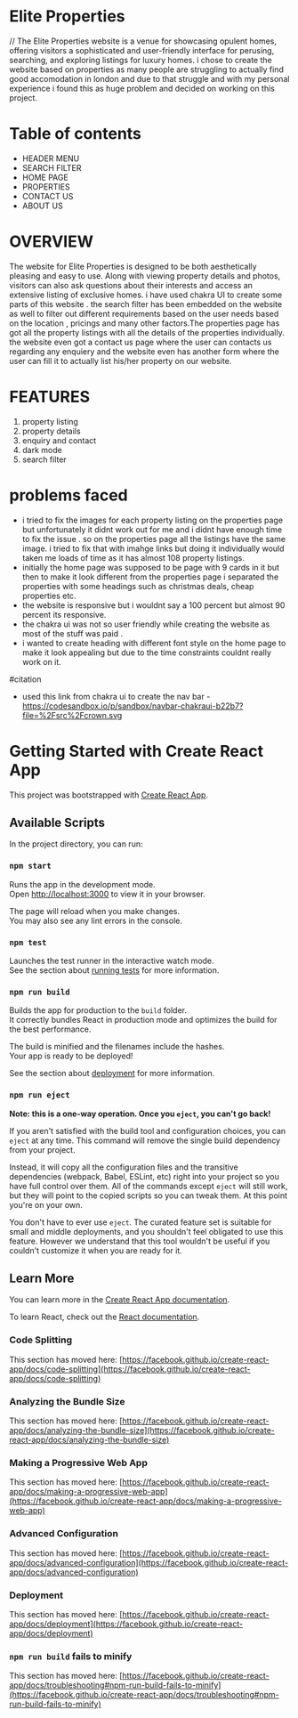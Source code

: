 # Elite Properties 
// The Elite Properties website is a venue for showcasing opulent homes, offering visitors a sophisticated and user-friendly interface for perusing, searching, and exploring listings for luxury homes. i chose to create the website based on properties as many people are struggling to actually find good accomodation in london and due to that struggle and with my personal experience i found this as huge problem and decided on working on this project.
# Table of contents 
- HEADER MENU
- SEARCH FILTER
- HOME PAGE 
- PROPERTIES 
- CONTACT US 
- ABOUT US 
# OVERVIEW 
The website for Elite Properties is designed to be both aesthetically pleasing and easy to use. Along with viewing property details and photos, visitors can also ask questions about their interests and access an extensive listing of exclusive homes. i have used chakra UI to create some parts of this website . the search filter has been embedded on the website as well to filter out different requirements based on the user needs based on the location , pricings and many other factors.The properties page has got all the property listings with all the details of the properties individually. the website even got a contact us page where the user can contacts us regarding any enquiery and the website even has another form where the user can fill it to actually list his/her property on our website.  
# FEATURES 
1. property listing
2. property details
3. enquiry and contact
4. dark mode
5. search filter 

# problems faced 
- i tried to fix the images for each property listing on the properties page but unfortunately it didnt work out for me and i didnt have enough time to fix the issue . so on the properties page all the listings have the same image. i tried to fix that with imahge links but doing it individually would taken me loads of time as it has almost 108 property listings. 
- initially the home page was supposed to be page with 9 cards in it but then to make it look different from the properties page i separated the properties with some headings such as christmas deals, cheap properties etc.
- the website is responsive but i wouldnt say a 100 percent but almost 90 percent its responsive.
- the chakra ui was not so user friendly while creating the website as most of the stuff was paid .
- i wanted to create heading with different font style on the home page to make it look appealing but due to the time constraints couldnt really work on it.


#citation
- used this link from chakra ui to create the nav bar - https://codesandbox.io/p/sandbox/navbar-chakraui-b22b7?file=%2Fsrc%2Fcrown.svg

 



# Getting Started with Create React App

This project was bootstrapped with [Create React App](https://github.com/facebook/create-react-app).

## Available Scripts

In the project directory, you can run:

### `npm start`

Runs the app in the development mode.\
Open [http://localhost:3000](http://localhost:3000) to view it in your browser.

The page will reload when you make changes.\
You may also see any lint errors in the console.

### `npm test`

Launches the test runner in the interactive watch mode.\
See the section about [running tests](https://facebook.github.io/create-react-app/docs/running-tests) for more information.

### `npm run build`

Builds the app for production to the `build` folder.\
It correctly bundles React in production mode and optimizes the build for the best performance.

The build is minified and the filenames include the hashes.\
Your app is ready to be deployed!

See the section about [deployment](https://facebook.github.io/create-react-app/docs/deployment) for more information.

### `npm run eject`

**Note: this is a one-way operation. Once you `eject`, you can't go back!**

If you aren't satisfied with the build tool and configuration choices, you can `eject` at any time. This command will remove the single build dependency from your project.

Instead, it will copy all the configuration files and the transitive dependencies (webpack, Babel, ESLint, etc) right into your project so you have full control over them. All of the commands except `eject` will still work, but they will point to the copied scripts so you can tweak them. At this point you're on your own.

You don't have to ever use `eject`. The curated feature set is suitable for small and middle deployments, and you shouldn't feel obligated to use this feature. However we understand that this tool wouldn't be useful if you couldn't customize it when you are ready for it.

## Learn More

You can learn more in the [Create React App documentation](https://facebook.github.io/create-react-app/docs/getting-started).

To learn React, check out the [React documentation](https://reactjs.org/).

### Code Splitting

This section has moved here: [https://facebook.github.io/create-react-app/docs/code-splitting](https://facebook.github.io/create-react-app/docs/code-splitting)

### Analyzing the Bundle Size

This section has moved here: [https://facebook.github.io/create-react-app/docs/analyzing-the-bundle-size](https://facebook.github.io/create-react-app/docs/analyzing-the-bundle-size)

### Making a Progressive Web App

This section has moved here: [https://facebook.github.io/create-react-app/docs/making-a-progressive-web-app](https://facebook.github.io/create-react-app/docs/making-a-progressive-web-app)

### Advanced Configuration

This section has moved here: [https://facebook.github.io/create-react-app/docs/advanced-configuration](https://facebook.github.io/create-react-app/docs/advanced-configuration)

### Deployment

This section has moved here: [https://facebook.github.io/create-react-app/docs/deployment](https://facebook.github.io/create-react-app/docs/deployment)

### `npm run build` fails to minify

This section has moved here: [https://facebook.github.io/create-react-app/docs/troubleshooting#npm-run-build-fails-to-minify](https://facebook.github.io/create-react-app/docs/troubleshooting#npm-run-build-fails-to-minify)
